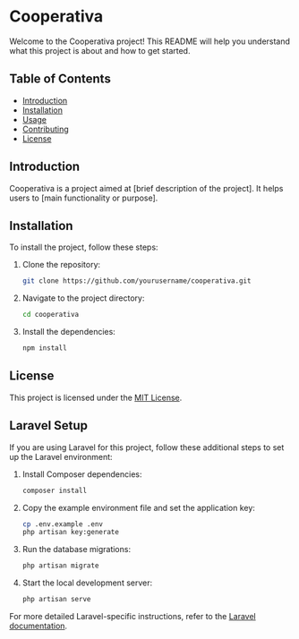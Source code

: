 # Cooperativa

Welcome to the Cooperativa project! This README will help you understand what this project is about and how to get started.

## Table of Contents
- [Introduction](#introduction)
- [Installation](#installation)
- [Usage](#usage)
- [Contributing](#contributing)
- [License](#license)

## Introduction
Cooperativa is a project aimed at [brief description of the project]. It helps users to [main functionality or purpose].

## Installation
To install the project, follow these steps:

1. Clone the repository:
    ```sh
    git clone https://github.com/yourusername/cooperativa.git
    ```
2. Navigate to the project directory:
    ```sh
    cd cooperativa
    ```
3. Install the dependencies:
    ```sh
    npm install
    ```


## License
This project is licensed under the [MIT License](link-to-license).
## Laravel Setup

If you are using Laravel for this project, follow these additional steps to set up the Laravel environment:

1. Install Composer dependencies:
    ```sh
    composer install
    ```

2. Copy the example environment file and set the application key:
    ```sh
    cp .env.example .env
    php artisan key:generate
    ```

3. Run the database migrations:
    ```sh
    php artisan migrate
    ```

4. Start the local development server:
    ```sh
    php artisan serve
    ```

For more detailed Laravel-specific instructions, refer to the [Laravel documentation](https://laravel.com/docs).
